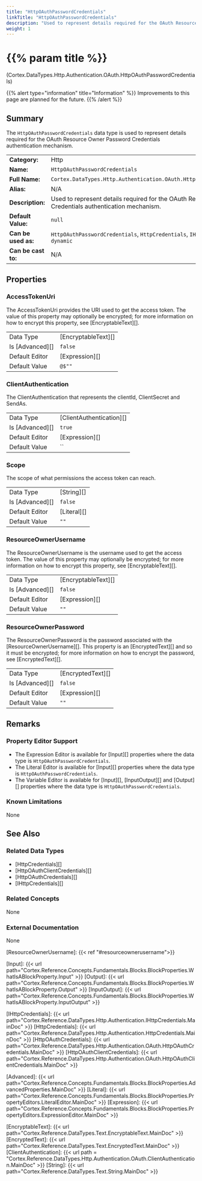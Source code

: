 ```yaml
---
title: "HttpOAuthPasswordCredentials"
linkTitle: "HttpOAuthPasswordCredentials"
description: "Used to represent details required for the OAuth Resource Owner Password Credentials authentication mechanism."
weight: 1
---
```


# {{% param title %}}

<p class="namespace">(Cortex.DataTypes.Http.Authentication.OAuth.HttpOAuthPasswordCredentials)</p>

{{% alert type="information" title="Information" %}} Improvements to this page are planned for the future. {{% /alert %}}

## Summary

The `HttpOAuthPasswordCredentials` data type is used to represent details required for the OAuth Resource Owner Password Credentials authentication mechanism.

|                     |                                                                                                                |
|---------------------|----------------------------------------------------------------------------------------------------------------|
| **Category:**       | Http                                                                                                           |
| **Name:**           | `HttpOAuthPasswordCredentials`                                                                                 |
| **Full Name:**      | `Cortex.DataTypes.Http.Authentication.OAuth.HttpOAuthPasswordCredentials`                                      |
| **Alias:**          | N/A                                                                                                            |
| **Description:**    | Used to represent details required for the OAuth Resource Owner Password Credentials authentication mechanism. |
| **Default Value:**  | `null`                                                                                                         |
| **Can be used as:** | `HttpOAuthPasswordCredentials`, `HttpCredentials`, `IHttpCredentials`, `Object`, `dynamic`                     |
| **Can be cast to:** | N/A                                                                                                            |

## Properties

### AccessTokenUri

The AccessTokenUri provides the URI used to get the access token. The value of this property may optionally be encrypted; for more information on how to encrypt this property, see [EncryptableText][].

|                 |                     |
|-----------------|---------------------|
| Data Type       | [EncryptableText][] |
| Is [Advanced][] | `false`             |
| Default Editor  | [Expression][]      |
| Default Value   | `@$""`              |

### ClientAuthentication

The ClientAuthentication that represents the clientId, ClientSecret and SendAs.

|                 |                          |
|-----------------|--------------------------|
| Data Type       | [ClientAuthentication][] |
| Is [Advanced][] | `true`                   |
| Default Editor  | [Expression][]           |
| Default Value   | ``                       |

### Scope

The scope of what permissions the access token can reach.

|                 |             |
|-----------------|-------------|
| Data Type       | [String][]  |
| Is [Advanced][] | `false`     |
| Default Editor  | [Literal][] |
| Default Value   | `""`        |

### ResourceOwnerUsername

The ResourceOwnerUsername is the username used to get the access token. The value of this property may optionally be encrypted; for more information on how to encrypt this property, see [EncryptableText][].

|                 |                     |
|-----------------|---------------------|
| Data Type       | [EncryptableText][] |
| Is [Advanced][] | `false`             |
| Default Editor  | [Expression][]      |
| Default Value   | `""`                |

### ResourceOwnerPassword

The ResourceOwnerPassword is the password associated with the [ResourceOwnerUsername][]. This property is an [EncryptedText][] and so it must be encrypted; for more information on how to encrypt the password, see [EncryptedText][].

|                 |                   |
|-----------------|-------------------|
| Data Type       | [EncryptedText][] |
| Is [Advanced][] | `false`           |
| Default Editor  | [Expression][]    |
| Default Value   | `""`              |

## Remarks

### Property Editor Support

- The Expression Editor is available for [Input][] properties where the data type is `HttpOAuthPasswordCredentials`.
- The Literal Editor is available for [Input][] properties where the data type is `HttpOAuthPasswordCredentials`.
- The Variable Editor is available for [Input][], [InputOutput][] and [Output][] properties where the data type is `HttpOAuthPasswordCredentials`.

### Known Limitations

None

## See Also

### Related Data Types

- [HttpCredentials][]
- [HttpOAuthClientCredentials][]
- [HttpOAuthCredentials][]
- [IHttpCredentials][]

### Related Concepts

None

### External Documentation

None

[ResourceOwnerUsername]: {{< ref "#resourceownerusername">}}

[Input]: {{< url path="Cortex.Reference.Concepts.Fundamentals.Blocks.BlockProperties.WhatIsABlockProperty.Input" >}}
[Output]: {{< url path="Cortex.Reference.Concepts.Fundamentals.Blocks.BlockProperties.WhatIsABlockProperty.Output" >}}
[InputOutput]: {{< url path="Cortex.Reference.Concepts.Fundamentals.Blocks.BlockProperties.WhatIsABlockProperty.InputOutput" >}}

[IHttpCredentials]: {{< url path="Cortex.Reference.DataTypes.Http.Authentication.IHttpCredentials.MainDoc" >}}
[HttpCredentials]: {{< url path="Cortex.Reference.DataTypes.Http.Authentication.HttpCredentials.MainDoc" >}}
[HttpOAuthCredentials]: {{< url path="Cortex.Reference.DataTypes.Http.Authentication.OAuth.HttpOAuthCredentials.MainDoc" >}}
[HttpOAuthClientCredentials]: {{< url path="Cortex.Reference.DataTypes.Http.Authentication.OAuth.HttpOAuthClientCredentials.MainDoc" >}}

[Advanced]: {{< url path="Cortex.Reference.Concepts.Fundamentals.Blocks.BlockProperties.AdvancedProperties.MainDoc" >}}
[Literal]: {{< url path="Cortex.Reference.Concepts.Fundamentals.Blocks.BlockProperties.PropertyEditors.LiteralEditor.MainDoc" >}}
[Expression]: {{< url path="Cortex.Reference.Concepts.Fundamentals.Blocks.BlockProperties.PropertyEditors.ExpressionEditor.MainDoc" >}}

[EncryptableText]: {{< url path="Cortex.Reference.DataTypes.Text.EncryptableText.MainDoc" >}}
[EncryptedText]: {{< url path="Cortex.Reference.DataTypes.Text.EncryptedText.MainDoc" >}}
[ClientAuthentication]: {{< url path = "Cortex.Reference.DataTypes.Http.Authentication.OAuth.ClientAuthentication.MainDoc" >}}
[String]: {{< url path="Cortex.Reference.DataTypes.Text.String.MainDoc" >}}
